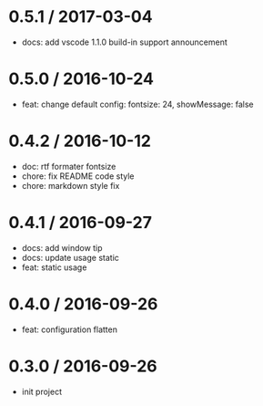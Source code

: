 
0.5.1 / 2017-03-04
==================

  * docs: add vscode 1.1.0 build-in support announcement

0.5.0 / 2016-10-24
==================

  * feat: change default config: fontsize: 24, showMessage: false

0.4.2 / 2016-10-12
==================

  * doc: rtf formater fontsize
  * chore: fix README code style
  * chore: markdown style fix

0.4.1 / 2016-09-27
==================

  * docs: add window tip
  * docs: update usage static
  * feat: static usage

0.4.0 / 2016-09-26
==================

  * feat: configuration flatten

0.3.0 / 2016-09-26
==================

  * init project


